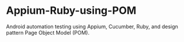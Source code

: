 # Appium-Ruby-using-POM
Android automation testing using Appium, Cucumber, Ruby, and design pattern Page Object Model (POM).

